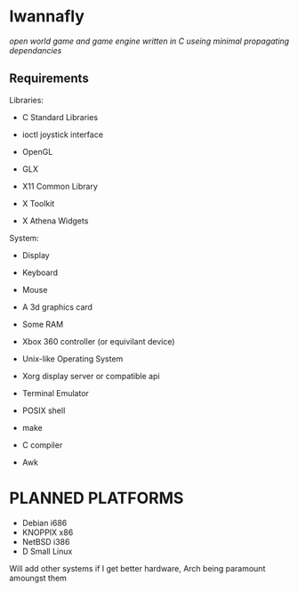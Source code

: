 Iwannafly
=========
*open world game and game engine written in C useing minimal propagating dependancies*

Requirements
------------

Libraries:

- C Standard Libraries
- ioctl joystick interface

- OpenGL
- GLX

- X11 Common Library
- X Toolkit
- X Athena Widgets

System:

- Display
- Keyboard
- Mouse
- A 3d graphics card
- Some RAM
- Xbox 360 controller (or equivilant device)

- Unix-like Operating System
- Xorg display server or compatible api
- Terminal Emulator
- POSIX shell
- make
- C compiler
- Awk

PLANNED PLATFORMS
=================

- Debian i686
- KNOPPIX x86
- NetBSD i386
- D Small Linux

Will add other systems if I get better hardware, Arch being paramount amoungst them

